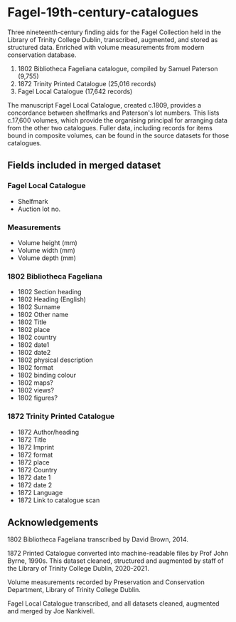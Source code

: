 # Fagel-19th-century-catalogues

Three nineteenth-century finding aids for the Fagel Collection held in the Library of Trinity College Dublin, transcribed, augmented, and stored as structured data. Enriched with volume measurements from modern conservation database.

1. 1802 Bibliotheca Fageliana catalogue, compiled by Samuel Paterson (9,755)
2. 1872 Trinity Printed Catalogue (25,016 records)
3. Fagel Local Catalogue (17,642 records)

The manuscript Fagel Local Catalogue, created c.1809, provides a concordance between shelfmarks and Paterson's lot numbers. This lists c.17,600 volumes, which provide the organising principal for arranging data from the other two catalogues. Fuller data, including records for items bound in composite volumes, can be found in the source datasets for those catalogues.


## Fields included in merged dataset

### Fagel Local Catalogue
* Shelfmark
* Auction lot no.

### Measurements
* Volume height (mm)
* Volume width (mm)
* Volume depth (mm)

### 1802 Bibliotheca Fageliana
* 1802 Section heading
* 1802 Heading (English)
* 1802 Surname
* 1802 Other name
* 1802 Title
* 1802 place
* 1802 country
* 1802 date1
* 1802 date2
* 1802 physical description
* 1802 format
* 1802 binding colour
* 1802 maps?
* 1802 views?
* 1802 figures?

### 1872 Trinity Printed Catalogue
* 1872 Author/heading
* 1872 Title
* 1872 Imprint
* 1872 format
* 1872 place
* 1872 Country
* 1872 date 1
* 1872 date 2
* 1872 Language
* 1872 Link to catalogue scan


## Acknowledgements

1802 Bibliotheca Fageliana transcribed by David Brown, 2014.

1872 Printed Catalogue converted into machine-readable files by Prof John Byrne, 1990s. This dataset cleaned, structured and augmented by staff of the Library of Trinity College Dublin, 2020-2021.

Volume measurements recorded by Preservation and Conservation Department, Library of Trinity College Dublin.

Fagel Local Catalogue transcribed, and all datasets cleaned, augmented and merged by Joe Nankivell. 


